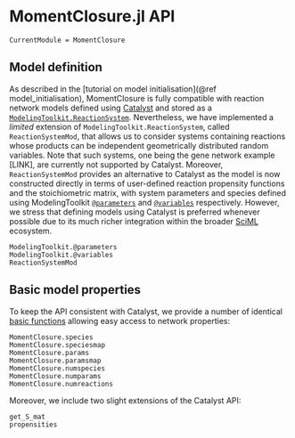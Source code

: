 # MomentClosure.jl API
```@meta
CurrentModule = MomentClosure
```

## Model definition

As described in the [tutorial on model initialisation](@ref model_initialisation), MomentClosure is fully compatible with reaction network models defined using [Catalyst](https://github.com/SciML/Catalyst.jl) and stored as a [`ModelingToolkit.ReactionSystem`](https://catalyst.sciml.ai/stable/api/catalyst_api/#ModelingToolkit.ReactionSystem). Nevertheless, we have implemented a *limited* extension of `ModelingToolkit.ReactionSystem`, called `ReactionSystemMod`, that allows us to consider systems containing reactions whose products can be independent geometrically distributed random variables. Note that such systems, one being the gene network example [LINK], are currently not supported by Catalyst. Moreover, `ReactionSystemMod` provides an alternative to Catalyst as the model is now constructed directly in terms of user-defined reaction propensity functions and the stoichiometric matrix, with system parameters and species defined using ModelingToolkit [`@parameters`](https://mtk.sciml.ai/stable/highlevel/#ModelingToolkit.@parameters) and [`@variables`](https://mtk.sciml.ai/stable/highlevel/#ModelingToolkit.@variables) respectively. However, we stress that defining models using Catalyst is preferred whenever possible due to its much richer integration within the broader [SciML](https://github.com/SciML/) ecosystem.

```@docs
ModelingToolkit.@parameters
ModelingToolkit.@variables
ReactionSystemMod
```

## Basic model properties

To keep the API consistent with Catalyst, we provide a number of identical [basic functions](https://catalyst.sciml.ai/stable/api/catalyst_api/#Basic-properties) allowing easy access to network properties:

```@docs
MomentClosure.species
MomentClosure.speciesmap
MomentClosure.params
MomentClosure.paramsmap
MomentClosure.numspecies
MomentClosure.numparams
MomentClosure.numreactions
```

Moreover, we include two slight extensions of the Catalyst API:

```@docs
get_S_mat
propensities
```
